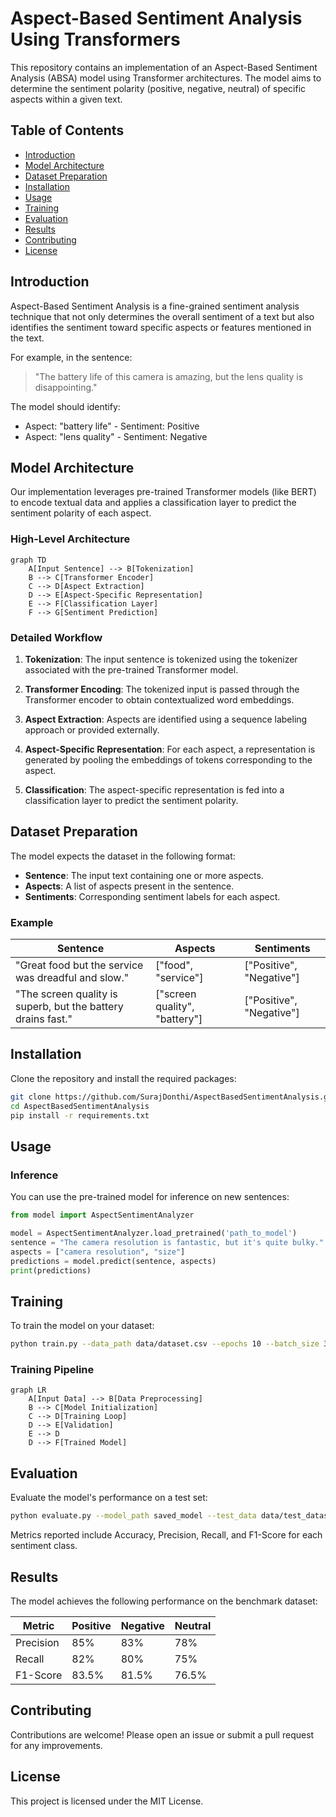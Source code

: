 # Aspect-Based Sentiment Analysis Using Transformers

This repository contains an implementation of an Aspect-Based Sentiment Analysis (ABSA) model using Transformer architectures. The model aims to determine the sentiment polarity (positive, negative, neutral) of specific aspects within a given text.

## Table of Contents

- [Introduction](#introduction)
- [Model Architecture](#model-architecture)
- [Dataset Preparation](#dataset-preparation)
- [Installation](#installation)
- [Usage](#usage)
- [Training](#training)
- [Evaluation](#evaluation)
- [Results](#results)
- [Contributing](#contributing)
- [License](#license)

## Introduction

Aspect-Based Sentiment Analysis is a fine-grained sentiment analysis technique that not only determines the overall sentiment of a text but also identifies the sentiment toward specific aspects or features mentioned in the text.

For example, in the sentence:

> "The battery life of this camera is amazing, but the lens quality is disappointing."

The model should identify:

- Aspect: "battery life" - Sentiment: Positive
- Aspect: "lens quality" - Sentiment: Negative

## Model Architecture

Our implementation leverages pre-trained Transformer models (like BERT) to encode textual data and applies a classification layer to predict the sentiment polarity of each aspect.

### High-Level Architecture

```mermaid
graph TD
    A[Input Sentence] --> B[Tokenization]
    B --> C[Transformer Encoder]
    C --> D[Aspect Extraction]
    D --> E[Aspect-Specific Representation]
    E --> F[Classification Layer]
    F --> G[Sentiment Prediction]
```

### Detailed Workflow

1. **Tokenization**: The input sentence is tokenized using the tokenizer associated with the pre-trained Transformer model.

2. **Transformer Encoding**: The tokenized input is passed through the Transformer encoder to obtain contextualized word embeddings.

3. **Aspect Extraction**: Aspects are identified using a sequence labeling approach or provided externally.

4. **Aspect-Specific Representation**: For each aspect, a representation is generated by pooling the embeddings of tokens corresponding to the aspect.

5. **Classification**: The aspect-specific representation is fed into a classification layer to predict the sentiment polarity.

## Dataset Preparation

The model expects the dataset in the following format:

- **Sentence**: The input text containing one or more aspects.
- **Aspects**: A list of aspects present in the sentence.
- **Sentiments**: Corresponding sentiment labels for each aspect.

### Example

| Sentence                                                     | Aspects                  | Sentiments     |
| ------------------------------------------------------------ | ------------------------ | -------------- |
| "Great food but the service was dreadful and slow."          | ["food", "service"]      | ["Positive", "Negative"] |
| "The screen quality is superb, but the battery drains fast." | ["screen quality", "battery"] | ["Positive", "Negative"] |

## Installation

Clone the repository and install the required packages:

```bash
git clone https://github.com/SurajDonthi/AspectBasedSentimentAnalysis.git
cd AspectBasedSentimentAnalysis
pip install -r requirements.txt
```

## Usage

### Inference

You can use the pre-trained model for inference on new sentences:

```python
from model import AspectSentimentAnalyzer

model = AspectSentimentAnalyzer.load_pretrained('path_to_model')
sentence = "The camera resolution is fantastic, but it's quite bulky."
aspects = ["camera resolution", "size"]
predictions = model.predict(sentence, aspects)
print(predictions)
```

## Training

To train the model on your dataset:

```bash
python train.py --data_path data/dataset.csv --epochs 10 --batch_size 32
```

### Training Pipeline

```mermaid
graph LR
    A[Input Data] --> B[Data Preprocessing]
    B --> C[Model Initialization]
    C --> D[Training Loop]
    D --> E[Validation]
    E --> D
    D --> F[Trained Model]
```

## Evaluation

Evaluate the model's performance on a test set:

```bash
python evaluate.py --model_path saved_model --test_data data/test_dataset.csv
```

Metrics reported include Accuracy, Precision, Recall, and F1-Score for each sentiment class.

## Results

The model achieves the following performance on the benchmark dataset:

| Metric    | Positive | Negative | Neutral |
| --------- | -------- | -------- | ------- |
| Precision | 85%      | 83%      | 78%     |
| Recall    | 82%      | 80%      | 75%     |
| F1-Score  | 83.5%    | 81.5%    | 76.5%   |

## Contributing

Contributions are welcome! Please open an issue or submit a pull request for any improvements.

## License

This project is licensed under the MIT License.
